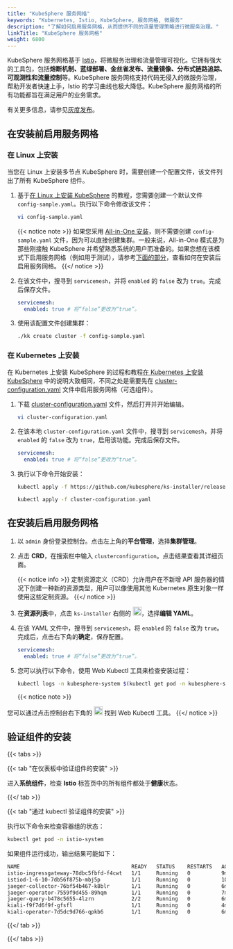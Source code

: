 ```yaml
---
title: "KubeSphere 服务网格"
keywords: "Kubernetes, Istio, KubeSphere, 服务网格, 微服务"
description: "了解如何启用服务网格，从而提供不同的流量管理策略进行微服务治理。"
linkTitle: "KubeSphere 服务网格"
weight: 6800
---
```


KubeSphere 服务网格基于 [Istio](https://istio.io/)，将微服务治理和流量管理可视化。它拥有强大的工具包，包括**熔断机制、蓝绿部署、金丝雀发布、流量镜像、分布式链路追踪、可观测性和流量控制**等。KubeSphere 服务网格支持代码无侵入的微服务治理，帮助开发者快速上手，Istio 的学习曲线也极大降低。KubeSphere 服务网格的所有功能都旨在满足用户的业务需求。

有关更多信息，请参见[灰度发布](../../project-user-guide/grayscale-release/overview/)。

## 在安装前启用服务网格

### 在 Linux 上安装

当您在 Linux 上安装多节点 KubeSphere 时，需要创建一个配置文件，该文件列出了所有 KubeSphere 组件。

1. 基于[在 Linux 上安装 KubeSphere](../../installing-on-linux/introduction/multioverview/) 的教程，您需要创建一个默认文件 `config-sample.yaml`。执行以下命令修改该文件：

    ```bash
    vi config-sample.yaml
    ```

    {{< notice note >}}
如果您采用 [All-in-One 安装](../../quick-start/all-in-one-on-linux/)，则不需要创建 `config-sample.yaml` 文件，因为可以直接创建集群。一般来说，All-in-One 模式是为那些刚接触 KubeSphere 并希望熟悉系统的用户而准备的。如果您想在该模式下启用服务网格（例如用于测试），请参考[下面的部分](#在安装后启用服务网格)，查看如何在安装后启用服务网格。
    {{</ notice >}}

2. 在该文件中，搜寻到 `servicemesh`，并将 `enabled` 的 `false` 改为 `true`。完成后保存文件。

    ```yaml
    servicemesh:
      enabled: true # 将“false”更改为“true”。
    ```

3. 使用该配置文件创建集群：

    ```bash
    ./kk create cluster -f config-sample.yaml
    ```

### 在 Kubernetes 上安装

在 Kubernetes 上安装 KubeSphere 的过程和教程[在 Kubernetes 上安装 KubeSphere](../../installing-on-kubernetes/introduction/overview/) 中的说明大致相同，不同之处是需要先在 [cluster-configuration.yaml](https://github.com/kubesphere/ks-installer/releases/download/v3.2.0/cluster-configuration.yaml) 文件中启用服务网格（可选组件）。

1. 下载 [cluster-configuration.yaml](https://github.com/kubesphere/ks-installer/releases/download/v3.2.0/cluster-configuration.yaml) 文件，然后打开并开始编辑。

    ```bash
    vi cluster-configuration.yaml
    ```

2. 在该本地 `cluster-configuration.yaml` 文件中，搜寻到 `servicemesh`，并将  `enabled` 的 `false` 改为 `true`，启用该功能。完成后保存文件。

    ```yaml
    servicemesh:
      enabled: true # 将“false”更改为“true”。
    ```

3. 执行以下命令开始安装：

    ```bash
    kubectl apply -f https://github.com/kubesphere/ks-installer/releases/download/v3.2.0/kubesphere-installer.yaml
    
    kubectl apply -f cluster-configuration.yaml
    ```

## 在安装后启用服务网格

1. 以 `admin` 身份登录控制台。点击左上角的**平台管理**，选择**集群管理**。
   
2. 点击 **CRD**，在搜索栏中输入 `clusterconfiguration`。点击结果查看其详细页面。

    {{< notice info >}}
定制资源定义（CRD）允许用户在不新增 API 服务器的情况下创建一种新的资源类型，用户可以像使用其他 Kubernetes 原生对象一样使用这些定制资源。
    {{</ notice >}}

3. 在**资源列表**中，点击 `ks-installer` 右侧的 <img src="/images/docs/zh-cn/enable-pluggable-components/kubesphere-service-mesh/three-dots.png" height="20px">，选择**编辑 YAML**。
   
4. 在该 YAML 文件中，搜寻到 `servicemesh`，将 `enabled` 的 `false` 改为 `true`。完成后，点击右下角的**确定**，保存配置。

    ```yaml
    servicemesh:
      enabled: true # 将“false”更改为“true”。
    ```

5. 您可以执行以下命令，使用 Web Kubectl 工具来检查安装过程：

    ```bash
    kubectl logs -n kubesphere-system $(kubectl get pod -n kubesphere-system -l app=ks-install -o jsonpath='{.items[0].metadata.name}') -f
    ```

    {{< notice note >}}
    
您可以通过点击控制台右下角的 <img src="/images/docs/zh-cn/enable-pluggable-components/kubesphere-service-mesh/hammer.png" height="20px"> 找到 Web Kubectl 工具。
    {{</ notice >}}

## 验证组件的安装

{{< tabs >}}

{{< tab "在仪表板中验证组件的安装" >}}

进入**系统组件**，检查 **Istio** 标签页中的所有组件都处于**健康**状态。

{{</ tab >}}

{{< tab "通过 kubectl 验证组件的安装" >}}

执行以下命令来检查容器组的状态：

```bash
kubectl get pod -n istio-system
```

如果组件运行成功，输出结果可能如下：

```bash
NAME                                    READY   STATUS    RESTARTS   AGE
istio-ingressgateway-78dbc5fbfd-f4cwt   1/1     Running   0          9m5s
istiod-1-6-10-7db56f875b-mbj5p          1/1     Running   0          10m
jaeger-collector-76bf54b467-k8blr       1/1     Running   0          6m48s
jaeger-operator-7559f9d455-89hqm        1/1     Running   0          7m
jaeger-query-b478c5655-4lzrn            2/2     Running   0          6m48s
kiali-f9f7d6f9f-gfsfl                   1/1     Running   0          4m1s
kiali-operator-7d5dc9d766-qpkb6         1/1     Running   0          6m53s
```

{{</ tab >}}

{{</ tabs >}}
